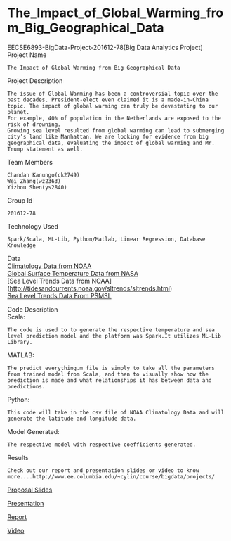 # The_Impact_of_Global_Warming_from_Big_Geographical_Data
EECSE6893-BigData-Project-201612-78(Big Data Analytics Project)<br />
Project Name
~~~~
The Impact of Global Warming from Big Geographical Data
~~~~
Project Description
~~~~
The issue of Global Warming has been a controversial topic over the past decades. President-elect even claimed it is a made-in-China topic. The impact of global warming can truly be devastating to our planet. 
For example, 40% of population in the Netherlands are exposed to the risk of drowning. 
Growing sea level resulted from global warming can lead to submerging city’s land like Manhattan. We are looking for evidence from big geographical data, evaluating the impact of global warming and Mr. Trump statement as well.
~~~~
Team Members
~~~~
Chandan Kanungo(ck2749)
Wei Zhang(wz2363)
Yizhou Shen(ys2840)
~~~~

Group Id
~~~~
201612-78
~~~~

Technology Used
~~~~
Spark/Scala, ML-Lib, Python/Matlab, Linear Regression, Database Knowledge
~~~~

Data<br />
[Climatology Data from NOAA](https://www.nodc.noaa.gov/access/index.html)<br />
[Global Surface Temperature Data from NASA](http://data.giss.nasa.gov/gistemp/)<br />
[Sea Level Trends Data from NOAA] (http://tidesandcurrents.noaa.gov/sltrends/sltrends.html)<br />
[Sea Level Trends Data From PSMSL](http://www.psmsl.org/data/obtaining/)<br />

Code Description<br />
Scala:
~~~~
The code is used to to generate the respective temperature and sea level prediction model and the platform was Spark.It utilizes ML-Lib Library.
~~~~
MATLAB:
~~~~
The predict everything.m file is simply to take all the parameters from trained model from Scala, and then to visually show how the prediction is made and what relationships it has between data and predictions.
~~~~
Python:
~~~~
This code will take in the csv file of NOAA Climatology Data and will generate the latitude and longitude data.
~~~~

Model Generated:
~~~~
The respective model with respective coefficients generated.
~~~~

Results
~~~~
Check out our report and presentation slides or video to know more....http://www.ee.columbia.edu/~cylin/course/bigdata/projects/
~~~~

[Proposal Slides](/Documents/Project_Proposal_ck2749_ys2840_wz2363_201612-78.pdf)<br />

[Presentation](/Documents/Final_Project_ck2749_ys2840_wz2363_201612-78.pdf)<br />
			
[Report](/Documents/Final_Report_ck2749_ys2840_wz2363_201612-78.pdf)<br />
			
[Video](https://youtu.be/Nf1uy_nruxg)<br />
			<br />
